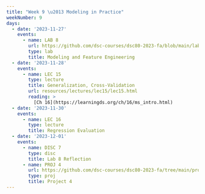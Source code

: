 ```yaml
---
title: "Week 9 \u2013 Modeling in Practice"
weekNumber: 9
days:
  - date: '2023-11-27'
    events:
      - name: LAB 8
        url: https://github.com/dsc-courses/dsc80-2023-fa/blob/main/labs/lab08/lab.ipynb
        type: lab
        title: Modeling and Feature Engineering
  - date: '2023-11-28'
    events:
      - name: LEC 15
        type: lecture
        title: Generalization, Cross-Validation
        url: resources/lectures/lec15/lec15.html
        reading: >
          [Ch 16](https://learningds.org/ch/16/ms_intro.html)
  - date: '2023-11-30'
    events:
      - name: LEC 16
        type: lecture
        title: Regression Evaluation
  - date: '2023-12-01'
    events:
      - name: DISC 7
        type: disc
        title: Lab 8 Reflection
      - name: PROJ 4
        url: https://github.com/dsc-courses/dsc80-2023-fa/tree/main/projects/04-language_models
        type: proj
        title: Project 4
---
```

